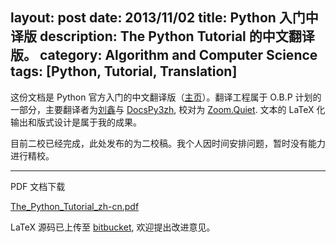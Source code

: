 layout: post
date: 2013/11/02
title: Python 入门中译版
description: The Python Tutorial 的中文翻译版。
category: Algorithm and Computer Science
tags: [Python, Tutorial, Translation]
---

这份文档是 Python 官方入门的中文翻译版（[主页](http://docspy3zh.readthedocs.org/en/latest/tutorial/index.html)）。翻译工程属于 O.B.P 计划的一部分，主要翻译者为[刘鑫](http://wiki.woodpecker.org.cn/moin/March_Liu/PyTutorial)与 [DocsPy3zh](http://code.google.com/p/openbookproject/wiki/DocsPyZh), 校对为 [Zoom.Quiet](http://code.google.com/p/openbookproject/wiki/ZoomQuiet). 文本的 LaTeX 化输出和版式设计是属于我的成果。

目前二校已经完成，此处发布的为二校稿。我个人因时间安排问题，暂时没有能力进行精校。

----------

PDF 文档下载

[The_Python_Tutorial_zh-cn.pdf](/attachment/Python/The_Python_Tutorial_zh-cn.pdf)

LaTeX 源码已上传至 [bitbucket](https://bitbucket.org/ZoomQuiet/obp.docs-py2-zh/src/43040a8043b0b671cb40d0162d5fafa7e217bb41/LaTeX/?at=LaTeX-Docs), 欢迎提出改进意见。
